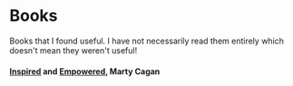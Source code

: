 # Books

Books that I found useful. I have not necessarily read them entirely which doesn't mean they weren't useful!

#### [Inspired](https://www.amazon.com/INSPIRED-Create-Products-Customers-English-ebook/dp/B077NRB36N) and [Empowered](https://www.amazon.com/EMPOWERED-Ordinary-Extraordinary-Products-Silicon-ebook/dp/B08LPKRD5L/), Marty Cagan

